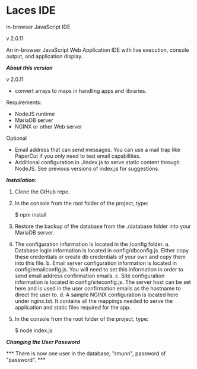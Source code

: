 # Laces IDE
in-browser JavaScript IDE


v 2.0.11

An in-browser JavaScript Web Application IDE with live execution, console output, and application display.


***About this version***

v 2.0.11

* convert arrays to maps in handling apps and libraries.

Requirements:

* NodeJS runtime
* MariaDB server
* NGINX or other Web server

Optional
* Email address that can send messages. You can use a mail trap like PaperCut if you only need to test email capabilities.
* Additional configuration in ./index.js to serve static content through NodeJS. See previous versions of index.js for suggestions.

***Installation:***

1. Clone the GtHub repo.

2. In the console from the root folder of the project, type:

    $ npm install

3. Restore the backup of the database from the ./database folder into your MariaDB server.

4. The configuration information is located in the /config folder.
    a. Database login information is located in config/dbconfig.js. Either copy these credentials or create db credentials of your own and copy them into this file.
    b. Email server configuration information is located in config/emailconfig.js. You will need to set this information in order to send email address confirmation emails.
    c. Site configuration information is located in config/siteconfig.js. The server host can be set here and is used in the user confirmation emails as the hostname to direct the user to.
	d. A sample NGINX configuration is located here under nginx.txt. It contains all the mappings needed to serve the application and static files required for the app.


5. In the console from the root folder of the project, type:

    $ node index.js

***Changing the User Password***


*** There is now one user in the database, "rmunn", password of "password". ***
